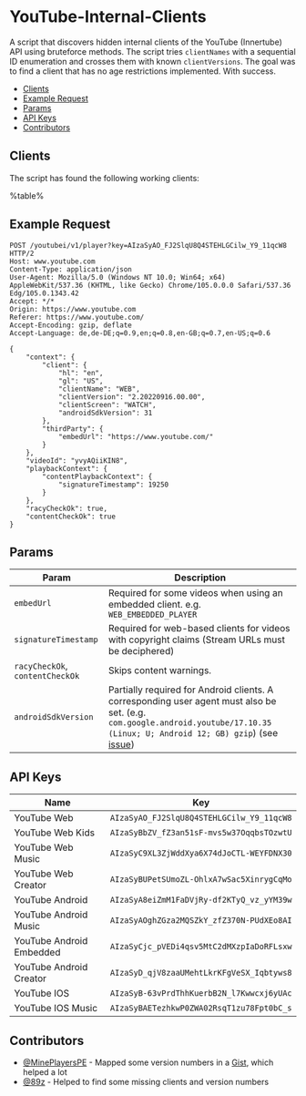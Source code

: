 # YouTube-Internal-Clients

A script that discovers hidden internal clients of the YouTube (Innertube) API using bruteforce methods. The script tries `clientNames` with a sequential ID enumeration and crosses them with known `clientVersions`.
The goal was to find a client that has no age restrictions implemented. With success.

- [Clients](#clients)
- [Example Request](#example-request)
- [Params](#params)
- [API Keys](#api-keys)
- [Contributors](#contributors)

## Clients

The script has found the following working clients:

%table%

## Example Request
```http
POST /youtubei/v1/player?key=AIzaSyAO_FJ2SlqU8Q4STEHLGCilw_Y9_11qcW8 HTTP/2
Host: www.youtube.com
Content-Type: application/json
User-Agent: Mozilla/5.0 (Windows NT 10.0; Win64; x64) AppleWebKit/537.36 (KHTML, like Gecko) Chrome/105.0.0.0 Safari/537.36 Edg/105.0.1343.42
Accept: */*
Origin: https://www.youtube.com
Referer: https://www.youtube.com/
Accept-Encoding: gzip, deflate
Accept-Language: de,de-DE;q=0.9,en;q=0.8,en-GB;q=0.7,en-US;q=0.6

{
    "context": {
        "client": {
            "hl": "en",
            "gl": "US",
            "clientName": "WEB",
            "clientVersion": "2.20220916.00.00",
            "clientScreen": "WATCH",
            "androidSdkVersion": 31
        },
        "thirdParty": {
            "embedUrl": "https://www.youtube.com/"
        }
    },
    "videoId": "yvyAQiiKIN8",
    "playbackContext": {
        "contentPlaybackContext": {
            "signatureTimestamp": 19250
        }
    },
    "racyCheckOk": true,
    "contentCheckOk": true
}
```

## Params
| Param       | Description |
|-------------|-------------|
| `embedUrl`  | Required for some videos when using an embedded client. e.g. `WEB_EMBEDDED_PLAYER` |
| `signatureTimestamp` |  Required for web-based clients for videos with copyright claims (Stream URLs must be deciphered)
| `racyCheckOk`, `contentCheckOk` | Skips content warnings.
| `androidSdkVersion` | Partially required for Android clients. A corresponding user agent must also be set. (e.g. `com.google.android.youtube/17.10.35 (Linux; U; Android 12; GB) gzip`) (see [issue](https://github.com/zerodytrash/YouTube-Internal-Clients/issues/3))

## API Keys
| Name                      | Key                                       |
|---------------------------|-------------------------------------------|
| YouTube Web               | `AIzaSyAO_FJ2SlqU8Q4STEHLGCilw_Y9_11qcW8` |
| YouTube Web Kids          | `AIzaSyBbZV_fZ3an51sF-mvs5w37OqqbsTOzwtU` |
| YouTube Web Music         | `AIzaSyC9XL3ZjWddXya6X74dJoCTL-WEYFDNX30` |
| YouTube Web Creator       | `AIzaSyBUPetSUmoZL-OhlxA7wSac5XinrygCqMo` |
| YouTube Android           | `AIzaSyA8eiZmM1FaDVjRy-df2KTyQ_vz_yYM39w` |
| YouTube Android Music     | `AIzaSyAOghZGza2MQSZkY_zfZ370N-PUdXEo8AI` |
| YouTube Android Embedded  | `AIzaSyCjc_pVEDi4qsv5MtC2dMXzpIaDoRFLsxw` |
| YouTube Android Creator   | `AIzaSyD_qjV8zaaUMehtLkrKFgVeSX_Iqbtyws8` |
| YouTube IOS               | `AIzaSyB-63vPrdThhKuerbB2N_l7Kwwcxj6yUAc` |
| YouTube IOS Music         | `AIzaSyBAETezhkwP0ZWA02RsqT1zu78Fpt0bC_s` |

## Contributors
- [@MinePlayersPE](https://github.com/MinePlayersPE) - Mapped some version numbers in a [Gist](https://gist.github.com/MinePlayersPE/9875f2051c2dfdeb090543b8c6a9f7e6), which helped a lot
- [@89z](https://github.com/89z) - Helped to find some missing clients and version numbers 
